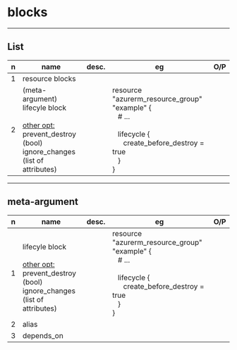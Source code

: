 # <name> blocks
  
---
  
## List
|n|name|desc.|eg|O/P|
|-|----|-----|--|---|
|1|resource blocks|
|2|(meta-argument)<br/>lifecyle block <br/><br/><ins> other opt:</ins><br/>prevent_destroy (bool)<br/>ignore_changes (list of attributes)||resource "azurerm_resource_group" "example" { <br/> &ensp; # ... <br/> <br/> &ensp; lifecycle { <br/> &ensp; &ensp; create_before_destroy = true <br/> &ensp; } <br/> }||

---
  
## meta-argument
|n|name|desc.|eg|O/P|
|-|----|-----|--|---|
|1|<br/>lifecyle block <br/><br/><ins> other opt:</ins><br/>prevent_destroy (bool)<br/>ignore_changes (list of attributes)||resource "azurerm_resource_group" "example" { <br/> &ensp; # ... <br/> <br/> &ensp; lifecycle { <br/> &ensp; &ensp; create_before_destroy = true <br/> &ensp; } <br/> }||
|2|alias|
|3|depends_on|
